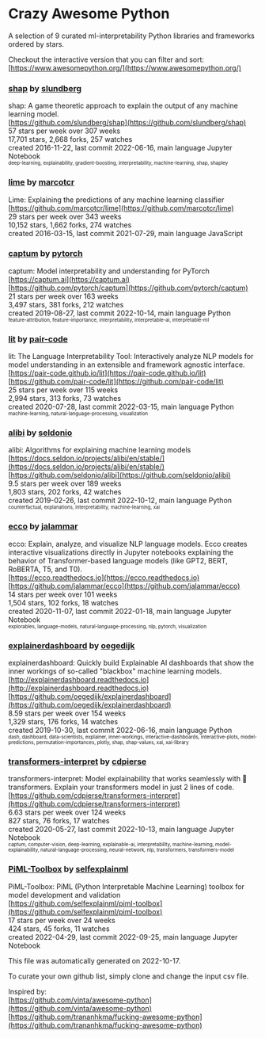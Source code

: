 # Crazy Awesome Python
A selection of 9 curated ml-interpretability Python libraries and frameworks ordered by stars.  

Checkout the interactive version that you can filter and sort: 
[https://www.awesomepython.org/](https://www.awesomepython.org/)  


### [shap](https://github.com/slundberg/shap) by [slundberg](https://github.com/slundberg)  
shap: A game theoretic approach to explain the output of any machine learning model.  
[https://github.com/slundberg/shap](https://github.com/slundberg/shap)  
57 stars per week over 307 weeks  
17,701 stars, 2,668 forks, 257 watches  
created 2016-11-22, last commit 2022-06-16, main language Jupyter Notebook  
<sub><sup>deep-learning, explainability, gradient-boosting, interpretability, machine-learning, shap, shapley</sup></sub>


### [lime](https://github.com/marcotcr/lime) by [marcotcr](https://github.com/marcotcr)  
Lime: Explaining the predictions of any machine learning classifier  
[https://github.com/marcotcr/lime](https://github.com/marcotcr/lime)  
29 stars per week over 343 weeks  
10,152 stars, 1,662 forks, 274 watches  
created 2016-03-15, last commit 2021-07-29, main language JavaScript  


### [captum](https://github.com/pytorch/captum) by [pytorch](https://github.com/pytorch)  
captum: Model interpretability and understanding for PyTorch  
[https://captum.ai](https://captum.ai)  
[https://github.com/pytorch/captum](https://github.com/pytorch/captum)  
21 stars per week over 163 weeks  
3,497 stars, 381 forks, 212 watches  
created 2019-08-27, last commit 2022-10-14, main language Python  
<sub><sup>feature-attribution, feature-importance, interpretability, interpretable-ai, interpretable-ml</sup></sub>


### [lit](https://github.com/pair-code/lit) by [pair-code](https://github.com/pair-code)  
lit: The Language Interpretability Tool: Interactively analyze NLP models for model understanding in an extensible and framework agnostic interface.  
[https://pair-code.github.io/lit](https://pair-code.github.io/lit)  
[https://github.com/pair-code/lit](https://github.com/pair-code/lit)  
25 stars per week over 115 weeks  
2,994 stars, 313 forks, 73 watches  
created 2020-07-28, last commit 2022-03-15, main language Python  
<sub><sup>machine-learning, natural-language-processing, visualization</sup></sub>


### [alibi](https://github.com/seldonio/alibi) by [seldonio](https://github.com/seldonio)  
alibi: Algorithms for explaining machine learning models  
[https://docs.seldon.io/projects/alibi/en/stable/](https://docs.seldon.io/projects/alibi/en/stable/)  
[https://github.com/seldonio/alibi](https://github.com/seldonio/alibi)  
9.5 stars per week over 189 weeks  
1,803 stars, 202 forks, 42 watches  
created 2019-02-26, last commit 2022-10-12, main language Python  
<sub><sup>counterfactual, explanations, interpretability, machine-learning, xai</sup></sub>


### [ecco](https://github.com/jalammar/ecco) by [jalammar](https://github.com/jalammar)  
ecco: Explain, analyze, and visualize NLP language models. Ecco creates interactive visualizations directly in Jupyter notebooks explaining the behavior of Transformer-based language models (like GPT2, BERT, RoBERTA, T5, and T0).  
[https://ecco.readthedocs.io](https://ecco.readthedocs.io)  
[https://github.com/jalammar/ecco](https://github.com/jalammar/ecco)  
14 stars per week over 101 weeks  
1,504 stars, 102 forks, 18 watches  
created 2020-11-07, last commit 2022-01-18, main language Jupyter Notebook  
<sub><sup>explorables, language-models, natural-language-processing, nlp, pytorch, visualization</sup></sub>


### [explainerdashboard](https://github.com/oegedijk/explainerdashboard) by [oegedijk](https://github.com/oegedijk)  
explainerdashboard: Quickly build Explainable AI dashboards that show the inner workings of so-called "blackbox" machine learning models.  
[http://explainerdashboard.readthedocs.io](http://explainerdashboard.readthedocs.io)  
[https://github.com/oegedijk/explainerdashboard](https://github.com/oegedijk/explainerdashboard)  
8.59 stars per week over 154 weeks  
1,329 stars, 176 forks, 14 watches  
created 2019-10-30, last commit 2022-06-16, main language Python  
<sub><sup>dash, dashboard, data-scientists, explainer, inner-workings, interactive-dashboards, interactive-plots, model-predictions, permutation-importances, plotly, shap, shap-values, xai, xai-library</sup></sub>


### [transformers-interpret](https://github.com/cdpierse/transformers-interpret) by [cdpierse](https://github.com/cdpierse)  
transformers-interpret: Model explainability that works seamlessly with 🤗 transformers. Explain your transformers model in just 2 lines of code.   
[https://github.com/cdpierse/transformers-interpret](https://github.com/cdpierse/transformers-interpret)  
6.63 stars per week over 124 weeks  
827 stars, 76 forks, 17 watches  
created 2020-05-27, last commit 2022-10-13, main language Jupyter Notebook  
<sub><sup>captum, computer-vision, deep-learning, explainable-ai, interpretability, machine-learning, model-explainability, natural-language-processing, neural-network, nlp, transformers, transformers-model</sup></sub>


### [PiML-Toolbox](https://github.com/selfexplainml/piml-toolbox) by [selfexplainml](https://github.com/selfexplainml)  
PiML-Toolbox: PiML (Python Interpretable Machine Learning) toolbox for model development and validation  
[https://github.com/selfexplainml/piml-toolbox](https://github.com/selfexplainml/piml-toolbox)  
17 stars per week over 24 weeks  
424 stars, 45 forks, 11 watches  
created 2022-04-29, last commit 2022-09-25, main language Jupyter Notebook  


This file was automatically generated on 2022-10-17.  

To curate your own github list, simply clone and change the input csv file.  

Inspired by:  
[https://github.com/vinta/awesome-python](https://github.com/vinta/awesome-python)  
[https://github.com/trananhkma/fucking-awesome-python](https://github.com/trananhkma/fucking-awesome-python)  